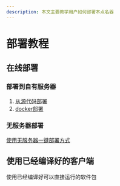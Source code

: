 ```yaml
---
description: 本文主要教学用户如何部署本点名器
---
```


# 部署教程

## 在线部署

### 部署到自有服务器

1. [从源代码部署](cong-yuan-dai-ma-bu-shu.md)
2. [docker部署](shi-yong-docker-bu-shu.md)

### 无服务器部署

[使用无服务器一键部署方式](shi-yong-wu-fu-wu-qi-bu-shu-fang-shi.md)

## 使用已经编译好的客户端

使用已经编译好可以直接运行的软件包

